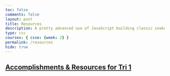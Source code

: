```yaml
---
toc: false
comments: false
layout: post
title: Resources
description: A pretty advanced use of JavaScript building classic snake game using menu controls, key events, snake simulation and timers.
type: ccc
courses: { csse: {week: 2} }
permalink: /resources
hide: true
---
```


## [Accomplishments & Resources for Tri 1](https://zafeera123.github.io/ZafeerA123/compsci)
